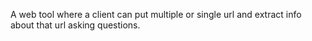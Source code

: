 A web tool where a client can put multiple or single url and extract info about that url asking questions.
